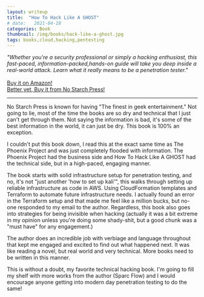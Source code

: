 ```yaml
---
layout: writeup
title:  "How To Hack Like A GHOST"
# date:   2021-04-18
categories: Book
thumbnail: /img/books/hack-like-a-ghost.jpg
tags: books,cloud,hacking,pentesting
---
```

 *"Whether you're a security professional or simply a hacking enthusiast, this fast-paced, information-packed,hands-on guide will take you deep inside a real-world attack. Learn what it really means to be a penetration tester."* <br><br>
 [Buy it on Amazon!](https://www.amazon.com/Hack-Like-Ghost-Sparc-Flow/dp/1718501269/)<br>
 [Better yet, Buy it from No Starch Press!](https://nostarch.com/how-hack-ghost)

---

No Starch Press is known for having "The finest in geek entertainment." Not going to lie, most of the time the books are so dry and technical that I just can't get through them. Not saying the information is bad, it's some of the best information in the world, it can just be dry. This book is 100% an exception.

I couldn't put this book down, I read this at the exact same time as The Phoenix Project and was just completely flooded with information. The Phoenix Project had the business side and How To Hack Like A GHOST had the technical side, but in a high-paced, engaging manner.

The book starts with solid infrastructure setup for penetration testing, and no, it's not "just another 'how to set up kali'", this walks through setting up reliable infrastructure as code in AWS. Using CloudFormation templates and Terraform to automate future infrastructure needs. I actually found an error in the Terraform setup and that made me feel like a million bucks, but no-one responded to my email to the author. Regardless, this book also goes into strategies for being invisible when hacking (actually it was a bit extreme in my opinion unless you're doing some shady-shit, but a good chunk was a "must have" for any engagement.)

The author does an incredible job with verbiage and language throughout that kept me engaged and excited to find out what happened next. It was like reading a novel, but real world and very technical. More books need to be written in this manner.

This is without a doubt, my favorite technical hacking book. I'm going to fill my shelf with more works from the author (Sparc Flow) and I would encourage anyone getting into modern day penetration testing to do the same!

